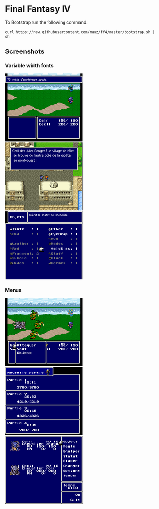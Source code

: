 # Final Fantasy IV

To Bootstrap run the following command:
```shell
curl https://raw.githubusercontent.com/manz/ff4/master/bootstrap.sh | sh
```

## Screenshots

### Variable width fonts
![battle-messages-vwf.png](screenshots/battle-messages-vwf.png)
![dialog-vwf.png](screenshots/dialog-vwf.png)
![menu-description-vwf.png](screenshots/menu-description-vwf.png)
### Menus
![battle-menu.png](screenshots/battle-menu.png)
![load-save-menu.png](screenshots/load-save-menu.png)
![main-menu.png](screenshots/main-menu.png)
